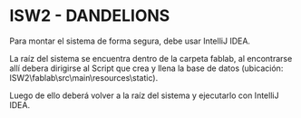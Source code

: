 # ISW2 - DANDELIONS


Para montar el sistema de forma segura, debe usar IntelliJ IDEA.

La raíz del sistema se encuentra dentro de la carpeta fablab, al encontrarse allí debera dirigirse al Script que crea y llena la base de datos (ubicación: ISW2\fablab\src\main\resources\static).

Luego de ello deberá volver a la raíz del sistema y ejecutarlo con IntelliJ IDEA.
